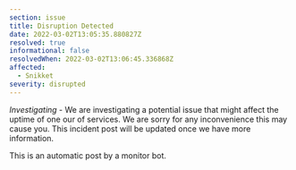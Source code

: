 ```yaml
---
section: issue
title: Disruption Detected
date: 2022-03-02T13:05:35.880827Z
resolved: true
informational: false
resolvedWhen: 2022-03-02T13:06:45.336868Z
affected:
  - Snikket
severity: disrupted
---
```

*Investigating* - We are investigating a potential issue that might affect the uptime of one our of services. We are sorry for any inconvenience this may cause you. This incident post will be updated once we have more information.

This is an automatic post by a monitor bot.
        